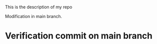 This is the description of my repo

Modification in main branch.



# Verification commit on main branch
